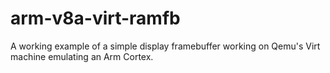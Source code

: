 # arm-v8a-virt-ramfb
A working example of a simple display framebuffer working on Qemu's Virt machine emulating an Arm Cortex.
